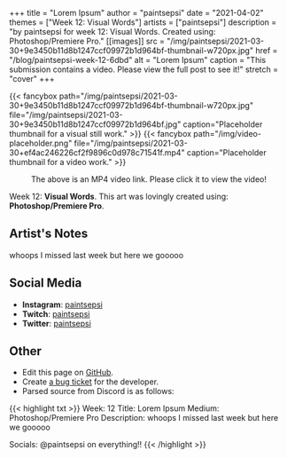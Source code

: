 +++
title =       "Lorem Ipsum"
author =      "paintsepsi"
date =        "2021-04-02"
themes =      ["Week 12: Visual Words"]
artists =     ["paintsepsi"]
description = "by paintsepsi for week 12: Visual Words. Created using: Photoshop/Premiere Pro."
[[images]]
      src = "/img/paintsepsi/2021-03-30+9e3450b11d8b1247ccf09972b1d964bf-thumbnail-w720px.jpg"
      href = "/blog/paintsepsi-week-12-6dbd"
      alt = "Lorem Ipsum"
      caption = "This submission contains a video. Please view the full post to see it!"
      stretch = "cover"
+++

{{< fancybox path="/img/paintsepsi/2021-03-30+9e3450b11d8b1247ccf09972b1d964bf-thumbnail-w720px.jpg" file="/img/paintsepsi/2021-03-30+9e3450b11d8b1247ccf09972b1d964bf.jpg" caption="Placeholder thumbnail for a visual still work." >}}
{{< fancybox path="/img/video-placeholder.png" file="/img/paintsepsi/2021-03-30+ef4ac246226cf2f9896c0d978c71541f.mp4" caption="Placeholder thumbnail for a video work." >}}
<p style="text-align: center">The above is an MP4 video link. Please click it to view the video!</p>


Week 12: **Visual Words**. This art was lovingly created using: **Photoshop/Premiere Pro**.

## Artist's Notes

whoops I missed last week but here we gooooo

## Social Media

- **Instagram**: <a href='https://instagram.com/paintsepsi' target='_blank'>paintsepsi</a>
- **Twitch**: <a href='https://twitch.tv/paintsepsi' target='_blank'>paintsepsi</a>
- **Twitter**: <a href='https://twitter.com/paintsepsi' target='_blank'>paintsepsi</a>

## Other

- Edit this page on [GitHub](https://github.com/teaminkling/web-refresh/edit/main/content/blog/paintsepsi-week-12-6dbd.md).
- Create [a bug ticket](https://github.com/teaminkling/web-refresh/issues/new?assignees=&labels=bug&template=problem-report.md&title=) for the developer.
- Parsed source from Discord is as follows:

{{< highlight txt >}}
Week: 12
Title: Lorem Ipsum
Medium: Photoshop/Premiere Pro 
Description: whoops I missed last week but here we gooooo 

Socials: @paintsepsi on everything!!
{{< /highlight >}}
